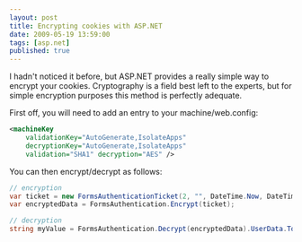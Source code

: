 ```yaml
---
layout: post
title: Encrypting cookies with ASP.NET
date: 2009-05-19 13:59:00
tags: [asp.net]
published: true
---
```


I hadn't noticed it before, but ASP.NET provides a really simple way to encrypt your cookies. Cryptography 
is a field best left to the experts, but for simple encryption purposes this method is perfectly adequate.

First off, you will need to add an entry to your machine/web.config:

```xml
<machineKey
	validationKey="AutoGenerate,IsolateApps"
	decryptionKey="AutoGenerate,IsolateApps"
	validation="SHA1" decryption="AES" />
```

You can then encrypt/decrypt as follows:

```csharp
// encryption
var ticket = new FormsAuthenticationTicket(2, "", DateTime.Now, DateTime.Now.AddMinutes(10), false, "mycookievalue");
var encryptedData = FormsAuthentication.Encrypt(ticket);

// decryption
string myValue = FormsAuthentication.Decrypt(encryptedData).UserData.ToString();
```